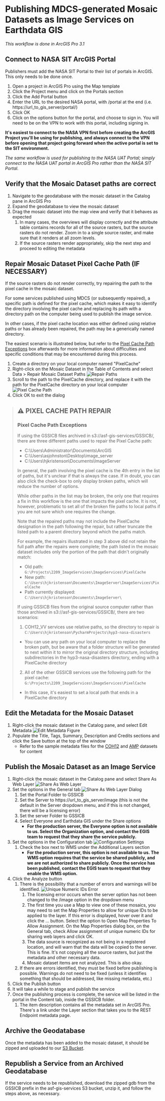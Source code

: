 # Publishing MDCS-generated Mosaic Datasets as Image Services on Earthdata GIS

*This workflow is done in ArcGIS Pro 3.1*

## Connect to NASA SIT ArcGIS Portal
Publishers must add the NASA SIT Portal to their list of portals in ArcGIS. This only needs to be done once.

1. Open a project in ArcGIS Pro using the Map template
2. Click the Project menu and click on the Portals section
3. Click the Add Portal button
4. Enter the URL to the desired NASA portal, with /portal at the end (i.e. https://url_to_gis_server/portal/)
5. Click OK
6. Click on the options button for the portal, and choose to sign in. You will need to be on the VPN to work with this portal, including signing in.

**It's easiest to connect to the NASA VPN first before creating the ArcGIS Project you'll be using for publishing, and always connect to the VPN before opening that project going forward when the active portal is set to the SIT environment.**

*The same workflow is used for publishing to the NASA UAT Portal; simply connect to the NASA UAT portal in ArcGIS Pro rather than the NASA SIT Portal.*

## Verify that the Mosaic Dataset paths are correct

1. Navigate to the geodatabase with the mosaic dataset in the Catalog pane in ArcGIS Pro
2. Expand the geodatabase to view the mosaic dataset
3. Drag the mosaic dataset into the map view and verify that it behaves as expected
   1. In many cases, the overviews will display correctly and the attribute table contains records for all of the source rasters, but the source rasters do not render. Zoom in to a single source raster, and make sure that it renders at all zoom levels.
   2. If the source rasters render appropriately, skip the next step and proceed to editing the metadata

## Repair Mosaic Dataset Pixel Cache Path (IF NECESSARY)

If the source rasters do not render correctly, try repairing the path to the pixel cache in the mosaic dataset.

For some services published using MDCS (or subsequently repaired), a specific path is defined for the pixel cache, which makes it easy to identify the directory involving the pixel cache and replacing its path with a directory path on the computer being used to publish the image service. 

In other cases, if the pixel cache location was either defined using relative paths or has already been repaired, the path may be a generically named directory.

The easiest scenario is illustrated below, but refer to the [Pixel Cache Path Exceptions](#pixel-cache-path-exceptions) box afterwards for more information about difficulties and specific conditions that may be encountered during this process.

1. Create a directory on your local computer named "PixelCache"
2. Right-click on the Mosaic Dataset in the Table of Contents and select Data > Repair Mosaic Dataset Paths
![Repair Paths](images/RepairPaths.PNG)
3. Scroll to the path to the PixelCache directory, and replace it with the path for the PixelCache directory on your local computer
![Pixel Cache Path](images/PixelCachePath.PNG)
4. Click OK to exit the dialog

> ## ⚠ PIXEL CACHE PATH REPAIR
>### Pixel Cache Path Exceptions
>
>If using the GSSICB files archived in s3://asf-gis-services/GSSICB/, there are three different paths used to repair the Pixel Cache path: 
> 
>* C:\Users\Administrator\Documents\ArcGIS
>* C:\Users\asjohnston\Desktop\image_server
>* C:\Users\hjkristenson\Documents\ImageServer
>
>In general, the path involving the pixel cache is the 4th entry in the list of paths, but it's unclear if that is always the case. If in doubt, you can also click the check-box to only display broken paths, which will reduce the number of options. 
> 
> While other paths in the list may be broken, the only one that requires a fix in this workflow is the one that impacts the pixel cache. It is not, however, problematic to set all of the broken file paths to local paths if you are not sure which one requires the change.
>
>Note that the repaired paths may not include the PixelCache designation in the path following the repair, but rather truncate the listed path to a parent directory beyond which the paths match. 
> 
>For example, the repairs illustrated in step 3 above did not retain the full path after the repairs were complete; the path listed in the mosaic dataset includes only the portion of the path that didn't originally match:
>
>- Old path: `G:\Projects\2209_ImageServices\ImageServices\PixelCache`
>- New path: `C:\Users\hjkristenson\Documents\ImageServer\ImageServices\PixelCache`
>- Path currently displayed: `C:\Users\hjkristenson\Documents\ImageServer\ `
>
>If using GSSICB files from the original source computer rather than those archived in s3://asf-gis-services/GSSICB/, there are two scenarios: 
>1. COH12_VV services use relative paths, so the directory to repair is `C:\Users\hjkristenson\PycharmProjects\hyp3-nasa-disasters`
>   * You can use any path on your local computer to replace the broken path, but be aware that a folder structure will be generated to next within it to mirror the original directory structure, including subdirectories in the hyp3-nasa-disasters directory, ending with a PixelCache directory
>2. All of the other GSSICB services use the following path for the pixel cache: `G:\Projects\2209_ImageServices\ImageServices\PixelCache`
>   * In this case, it's easiest to set a local path that ends in a PixelCache directory


## Edit the Metadata for the Mosaic Dataset

1. Right-click the mosaic dataset in the Catalog pane, and select Edit Metadata
![Edit Metadata Figure](images/EditMetadata.PNG)
2. Populate the Title, Tags, Summary, Description and Credits sections and click the Save button at the top of the window
   * Refer to the sample metadata files for the [COH12](../metadata/sample_metadata_COH12.txt) and [AMP](../metadata/sample_metadata_AMP.txt) datasets for content

## Publish the Mosaic Dataset as an Image Service

1. Right-click the mosaic dataset in the Catalog pane and select Share As Web Layer
![Share As Web Layer](images/ShareAsWebLayer.PNG)
2. Set the options in the General tab
![Share As Web Layer Dialog](images/ShareAsWebLayerDialog.PNG)
   1. Set the Portal Folder to GSSICB
   2. Set the Server to https://url_to_gis_server/image (this is not the default in the Server dropdown menu, and if this is not changed, there will be a licensing error)
   3. Set the server Folder to GSSICB
   4. Select Everyone and Earthdata GIS under the Share options
      * **For the production server, the Everyone option is not available to us. Select the Organization option, and contact the EGIS team to request that they share the service publicly.**
3. Set the options in the Configuration tab
![Configuration Settings](images/WMS.PNG)
   1. Check the box next to WMS under the Additional Layers section
      * **For the production server, this option is not available to us. The WMS option requires that the service be shared publicly, and we are not authorized to share publicly. Once the service has been published, contact the EGIS team to request that they enable the WMS option.**
4. Click the Analyze button
   1. There is the possibility that a number of errors and warnings will be identified.
![Unique Numeric IDs Error](images/UniqueNumericIDs.PNG)
      1. The licensing error occurs when the server option has not been changed to the /image option in the dropdown menu
      2. The first time you use a Map to view one of these mosaics, you may need to set the Map Properties to allow for unique IDs to be applied to the layer. If this error is displayed, hover over it and click the ... button. Select the option to Open Map Properties To Allow Assignment. On the Map Properties dialog box, on the General tab, check Allow assignment of unique numeric IDs for sharing web layers and click OK. 
      3. The data source is recognized as not being in a registered location, and will warn that the data will be copied to the server. This is fine. It's not copying all the source rasters, but just the metadata and other necessary data.
      4. Mosaic dataset items are not analyzed. This is also okay.
   2. If there are errors identified, they must be fixed before publishing is possible. Warnings do not need to be fixed (unless it identifies something that should be addressed, like missing metadata, etc.)
5. Click the Publish button
6. It will take a while to stage and publish the service
7. Once the publishing process is complete, the service will be listed in the portal in the Content tab, inside the GSSICB folder.
   1. The item description contains all the metadata set in ArcGIS Pro. There's a link under the Layer section that takes you to the REST Endpoint metadata page.

## Archive the Geodatabase

Once the metadata has been added to the mosaic dataset, it should be zipped and uploaded to our [S3 Bucket](https://asf-gis-services.s3.us-west-2.amazonaws.com/GSSICB/ "s3://asf-gis-services").

## Republish a Service from an Archived Geodatabase

If the service needs to be republished, download the zipped gdb from the GSSICB prefix in the asf-gis-services S3 bucket, unzip it, and follow the steps above, as necessary. 